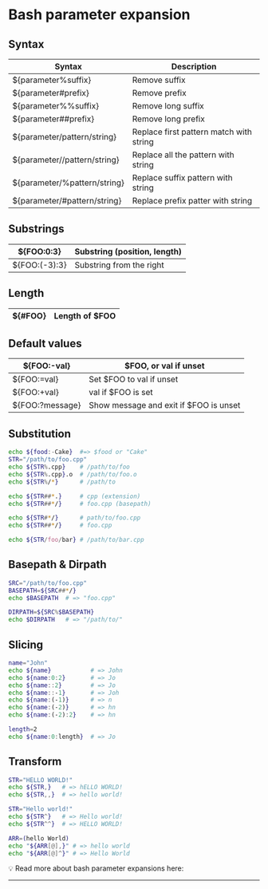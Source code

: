 # Bash parameter expansion

## Syntax

| Syntax | Description |
| --- | --- |
| ${parameter%suffix} | Remove suffix |
| ${parameter#prefix} | Remove prefix |
| ${parameter%%suffix} | Remove long suffix |
| ${parameter##prefix} | Remove long prefix |
| ${parameter/pattern/string} | Replace first pattern match with string |
| ${parameter//pattern/string} | Replace all the pattern with string |
| ${parameter/%pattern/string} | Replace suffix pattern with string |
| ${parameter/#pattern/string} | Replace prefix patter with string |

## Substrings

| ${FOO:0:3} | Substring (position, length) |
| --- | --- |
| ${FOO:(-3):3} | Substring from the right |

## Length

| ${#FOO} | Length of $FOO |
| --- | --- |

## Default values

| ${FOO:-val} | $FOO, or val if unset |
| --- | --- |
| ${FOO:=val} | Set $FOO to val if unset |
| ${FOO:+val} | val if $FOO is set |
| ${FOO:?message} | Show message and exit if $FOO is unset |

## Substitution

```bash
echo ${food:-Cake}  #=> $food or "Cake"
STR="/path/to/foo.cpp"
echo ${STR%.cpp}    # /path/to/foo
echo ${STR%.cpp}.o  # /path/to/foo.o
echo ${STR%/*}      # /path/to

echo ${STR##*.}     # cpp (extension)
echo ${STR##*/}     # foo.cpp (basepath)

echo ${STR#*/}      # path/to/foo.cpp
echo ${STR##*/}     # foo.cpp

echo ${STR/foo/bar} # /path/to/bar.cpp

```

## B**asepath & Dirpath**

```bash
SRC="/path/to/foo.cpp"
BASEPATH=${SRC##*/}   
echo $BASEPATH  # => "foo.cpp"

DIRPATH=${SRC%$BASEPATH}
echo $DIRPATH   # => "/path/to/"

```

## Slicing

```bash
name="John"
echo ${name}           # => John
echo ${name:0:2}       # => Jo
echo ${name::2}        # => Jo
echo ${name::-1}       # => Joh
echo ${name:(-1)}      # => n
echo ${name:(-2)}      # => hn
echo ${name:(-2):2}    # => hn

length=2
echo ${name:0:length}  # => Jo

```

## **Transform**

```bash
STR="HELLO WORLD!"
echo ${STR,}   # => hELLO WORLD!
echo ${STR,,}  # => hello world!

STR="Hello world!"
echo ${STR^}   # => Hello world!
echo ${STR^^}  # => HELLO WORLD!

ARR=(hello World)
echo "${ARR[@],}" # => hello world
echo "${ARR[@]^}" # => Hello World

```

<aside>
💡 Read more about bash parameter expansions here:

</aside>

---
